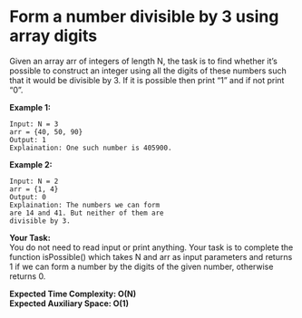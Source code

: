 # Form a number divisible by 3 using array digits

Given an array arr of integers of length N, the task is to find whether it’s possible to construct an integer using all the digits of these numbers such that it would be divisible by 3. If it is possible then print “1” and if not print “0”.

**Example 1:**
```
Input: N = 3
arr = {40, 50, 90}
Output: 1
Explaination: One such number is 405900.
```
**Example 2:**
```
Input: N = 2
arr = {1, 4}
Output: 0
Explaination: The numbers we can form 
are 14 and 41. But neither of them are 
divisible by 3.
```
**Your Task:**<br>
You do not need to read input or print anything. Your task is to complete the function isPossible() which takes N and arr as input parameters and returns 1 if we can form a number by the digits of the given number, otherwise returns 0.

**Expected Time Complexity: O(N)**<br>
**Expected Auxiliary Space: O(1)**

